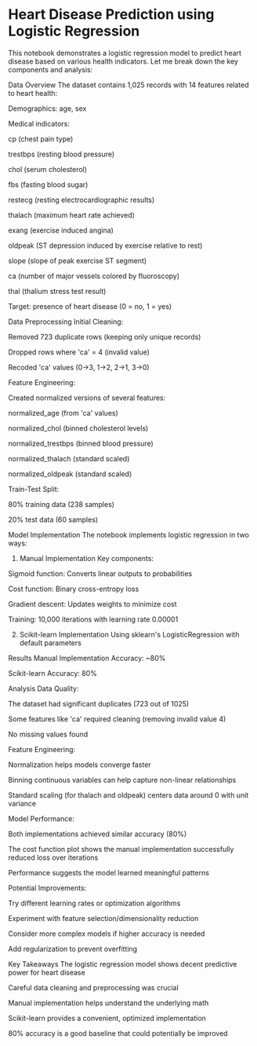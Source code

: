 # Heart Disease Prediction using Logistic Regression
This notebook demonstrates a logistic regression model to predict heart disease based on various health indicators. Let me break down the key components and analysis:

Data Overview
The dataset contains 1,025 records with 14 features related to heart health:

Demographics: age, sex

Medical indicators:

cp (chest pain type)

trestbps (resting blood pressure)

chol (serum cholesterol)

fbs (fasting blood sugar)

restecg (resting electrocardiographic results)

thalach (maximum heart rate achieved)

exang (exercise induced angina)

oldpeak (ST depression induced by exercise relative to rest)

slope (slope of peak exercise ST segment)

ca (number of major vessels colored by fluoroscopy)

thal (thalium stress test result)

Target: presence of heart disease (0 = no, 1 = yes)

Data Preprocessing
Initial Cleaning:

Removed 723 duplicate rows (keeping only unique records)

Dropped rows where 'ca' = 4 (invalid value)

Recoded 'ca' values (0→3, 1→2, 2→1, 3→0)

Feature Engineering:

Created normalized versions of several features:

normalized_age (from 'ca' values)

normalized_chol (binned cholesterol levels)

normalized_trestbps (binned blood pressure)

normalized_thalach (standard scaled)

normalized_oldpeak (standard scaled)

Train-Test Split:

80% training data (238 samples)

20% test data (60 samples)

Model Implementation
The notebook implements logistic regression in two ways:

1. Manual Implementation
Key components:

Sigmoid function: Converts linear outputs to probabilities

Cost function: Binary cross-entropy loss

Gradient descent: Updates weights to minimize cost

Training: 10,000 iterations with learning rate 0.00001

2. Scikit-learn Implementation
Using sklearn's LogisticRegression with default parameters

Results
Manual Implementation Accuracy: ~80%

Scikit-learn Accuracy: 80%

Analysis
Data Quality:

The dataset had significant duplicates (723 out of 1025)

Some features like 'ca' required cleaning (removing invalid value 4)

No missing values found

Feature Engineering:

Normalization helps models converge faster

Binning continuous variables can help capture non-linear relationships

Standard scaling (for thalach and oldpeak) centers data around 0 with unit variance

Model Performance:

Both implementations achieved similar accuracy (80%)

The cost function plot shows the manual implementation successfully reduced loss over iterations

Performance suggests the model learned meaningful patterns

Potential Improvements:

Try different learning rates or optimization algorithms

Experiment with feature selection/dimensionality reduction

Consider more complex models if higher accuracy is needed

Add regularization to prevent overfitting

Key Takeaways
The logistic regression model shows decent predictive power for heart disease

Careful data cleaning and preprocessing was crucial

Manual implementation helps understand the underlying math

Scikit-learn provides a convenient, optimized implementation

80% accuracy is a good baseline that could potentially be improved
